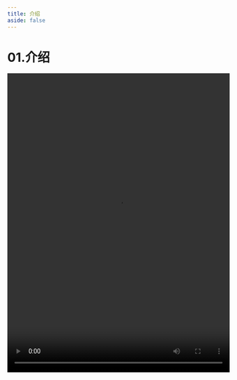 ```yaml
---
title: 介绍
aside: false
---
```


# 01.介绍

<video autoplay src="http://qn.chinavanes.com/nodejs/module-26/01.介绍.mp4" controls controlsList="nodownload" width="100%" height="680"/>

